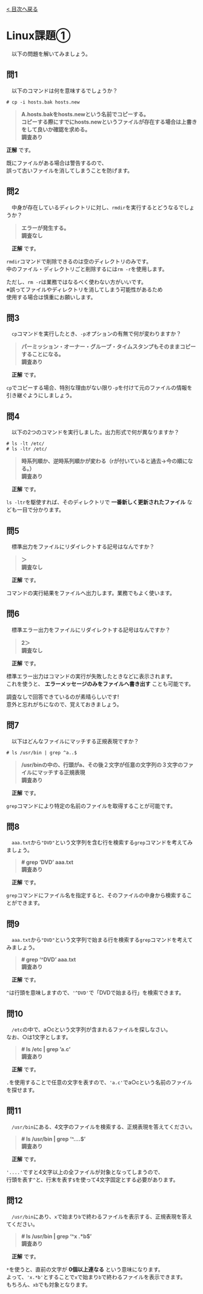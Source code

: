 [< 目次へ戻る](README.md#目次)

# Linux課題①
　以下の問題を解いてみましょう。  


## 問1
　以下のコマンドは何を意味するでしょうか？  

```shell
# cp -i hosts.bak hosts.new
```

> **A.hosts.bakをhosts.newという名前でコピーする。**  
> **コピーする際にすでにhosts.newというファイルが存在する場合は上書きをして良いか確認を求める。**  
> **調査あり**  

**正解** です。  

既にファイルがある場合は警告するので、  
誤って古いファイルを消してしまうことを防げます。  


## 問2
　中身が存在しているディレクトリに対し、`rmdir`を実行するとどうなるでしょうか？  

> **エラーが発生する。**  
> **調査なし**

　**正解** です。  

`rmdir`コマンドで削除できるのは空のディレクトリのみです。  
中のファイル・ディレクトリごと削除するには`rm -r`を使用します。  

ただし、`rm -r`は業務ではなるべく使わない方がいいです。  
※誤ってファイルやディレクトリを消してしまう可能性があるため  
使用する場合は慎重にお願いします。  


## 問3
　`cp`コマンドを実行したとき、`-p`オプションの有無で何が変わりますか？  

> **パーミッション・オーナー・グループ・タイムスタンプもそのままコピーすることになる。**  
> **調査あり**  

　**正解** です。  

`cp`でコピーする場合、特別な理由がない限り`-p`を付けて元のファイルの情報を引き継ぐようにしましょう。  


## 問4
　以下の2つのコマンドを実行しました。出力形式で何が異なりますか？  

```shell
# ls -lt /etc/
# ls -ltr /etc/
```

> **時系列順か、逆時系列順かが変わる（rが付いていると過去→今の順になる。）**  
> **調査あり**  

　**正解** です。  

`ls -ltr`を駆使すれば、そのディレクトリで **一番新しく更新されたファイル** なども一目で分かります。  


## 問5
　標準出力をファイルにリダイレクトする記号はなんですか？  

> **＞**  
> **調査なし**  

　**正解** です。  

コマンドの実行結果をファイルへ出力します。業務でもよく使います。  


## 問6
　標準エラー出力をファイルにリダイレクトする記号はなんですか？  

> **2＞**  
> **調査なし**  

　**正解** です。  

標準エラー出力はコマンドの実行が失敗したときなどに表示されます。  
これを使うと、 **エラーメッセージのみをファイルへ書き出す** ことも可能です。  

調査なしで回答できているのが素晴らしいです!  
意外と忘れがちになので、覚えておきましょう。  


## 問7
　以下はどんなファイルにマッチする正規表現ですか？  

```shell
# ls /usr/bin | grep ^a..$
```

> **/usr/binの中の、行頭がa、その後２文字が任意の文字列の３文字のファイルにマッチする正規表現**  
> **調査あり**  

　**正解** です。  

`grep`コマンドにより特定の名前のファイルを取得することが可能です。  


## 問8
　`aaa.txt`から`"DVD"`という文字列を含む行を検索する`grep`コマンドを考えてみましょう。  

> **# grep ‘DVD’ aaa.txt**  
> **調査あり**  

　**正解** です。  

`grep`コマンドにファイル名を指定すると、そのファイルの中身から検索することができます。  


## 問9
　`aaa.txt`から`"DVD"`という文字列で始まる行を検索する`grep`コマンドを考えてみましょう。  

> **# grep ‘^DVD’ aaa.txt**  
> **調査あり**  

　**正解** です。  

`^`は行頭を意味しますので、`'^DVD'`で「DVDで始まる行」を検索できます。  


## 問10
　`/etc`の中で、a○cという文字列が含まれるファイルを探しなさい。  
なお、○は1文字とします。  

> **# ls /etc | grep ’a.c’**  
> **調査あり**  

　**正解** です。  

`.`を使用することで任意の文字を表すので、`'a.c'`でa○cという名前のファイルを探せます。  


## 問11
　`/usr/bin`にある、4文字のファイルを検索する、正規表現を答えてください。  

> **# ls /usr/bin | grep ‘^....$’**  
> **調査あり**  

　**正解** です。  

`'....'`ですと4文字以上の全ファイルが対象となってしまうので、  
行頭を表す`^`と、行末を表す`$`を使って4文字固定とする必要があります。  


## 問12
　`/usr/bin`にあり、`x`で始まり`b`で終わるファイルを表示する、正規表現を答えてください。  

> **# ls /usr/bin | grep ‘^x .\*b$’**  
> **調査あり**  

　**正解** です。  

`*`を使うと、直前の文字が **0個以上連なる** という意味になります。  
よって、`'x.*b'`とすることで`x`で始まり`b`で終わるファイルを表示できます。  
もちろん、`xb`でも対象となります。  
